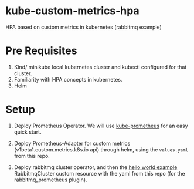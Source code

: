 # kube-custom-metrics-hpa

HPA based on custom metrics in kubernetes (rabbitmq example)

# Pre Requisites

1. Kind/ minikube local kubernetes cluster and kubectl configured for that cluster.
2. Familiarity with HPA concepts in kubernetes.
3. Helm

# Setup

1. Deploy Prometheus Operator. We will use [kube-prometheus](https://prometheus-operator.dev/docs/prologue/quick-start/) for an easy quick start.

2. Deploy Prometheus-Adapter for custom metrics (v1beta1.custom.metrics.k8s.io api) through helm, using the `values.yaml` from this repo.

3. Deploy rabbitmq cluster operator, and then the [hello world example](https://www.rabbitmq.com/kubernetes/operator/quickstart-operator.html) RabbitmqCluster custom resource with the yaml from this repo (for the rabbitmq_prometheus plugin).
